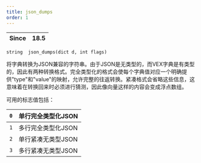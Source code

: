 ```yaml
---
title: json_dumps
order: 1
---
```

| Since | 18.5 |
| --- | --- |

`string  json_dumps(dict d, int flags)`

将字典转换为JSON兼容的字符串。由于JSON是无类型的，而VEX字典是有类型的，因此有两种转换格式。完全类型化的格式会使每个字典值对应一个明确提供"type"和"value"的映射，允许完整的往返转换。紧凑格式会省略这些信息，这意味着在转换回来时必须进行猜测，因此像向量这样的内容会变成浮点数组。

可用的标志值包括：

| `0` | 单行完全类型化JSON |
| --- | --- |
| `1` | 多行完全类型化JSON |
| `2` | 单行紧凑无类型JSON |
| `3` | 多行紧凑无类型JSON |